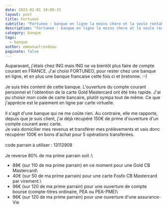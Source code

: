 ```yaml
---
date: 2022-02-01 10:09:33
layout: post
title: Fortuneo
subtitle: "Fortuneo : banque en ligne la moins chere et la seule rentable"
description: "Fortuneo : banque en ligne la moins chere et la seule rentable"
category: banque
tags:
  - banque
author: emmanuelrondeau
paginate: false
---
```

Auparavant, j'étais chez ING mais ING ne va bientôt plus faire de compte courant en FRANCE. J'ai choisi FORTUNEO, pour rester chez une banque en ligne, et en plus une banque francaise cette fois ci et bretonne. :-)\
\
Je suis très content de cette banque. L'ouverture du compte courant personnel et l'obtention de la carte Gold Mastercard ont été très rapide. J'ai pu choisir mon code de carte bancaire, plutôt sympa tout de même. Ce que j'apprécie est le paiement en ligne par carte virtuelle.\
\
Il s'agit d'une banque qui ne me coûte rien. Au contraire, elle me rapporte, depuis que je suis client, j'ai déjà récupéré 150€ de prime d'ouverture d'un compte courant avec carte.\
Je vais domicilier mes revenus et transférer mes prélèvements et vais donc récupérer 100€ en bons d'achat pour 5 opérations transférées.\
\
code parrain à utiliser : 13112908\
\
Je reverse 80% de ma prime parrain soit :\
- 88€ (sur 110 de ma prime parrain) en ce moment pour une Gold CB Mastercard\
- 40€ (sur 50 de ma prime parrain) pour une carte Fosfo CB Mastercard\
par virement.\
- 96€ (sur 120 de ma prime parrain) pour une ouverture de compte bourse (compte-titres ordinaire, PEA ou PEA-PME)\
- 96€ (sur 120 de ma prime parrain) pour une ouverture d'une assurance-Vie